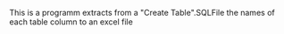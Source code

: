 This is a programm extracts from a "Create Table".SQLFile the names of each table column to an excel file  

